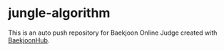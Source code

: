 # jungle-algorithm
This is an auto push repository for Baekjoon Online Judge created with [BaekjoonHub](https://github.com/BaekjoonHub/BaekjoonHub).
